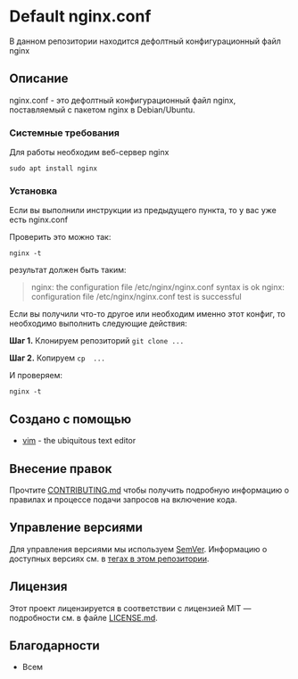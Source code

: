 # Default nginx.conf

В данном репозитории находится дефолтный конфигурационный файл nginx

## Описание

nginx.conf - это  дефолтный конфигурационный файл nginx, поставляемый с пакетом nginx в Debian/Ubuntu.

### Системные требования

Для работы необходим веб-сервер nginx

```
sudo apt install nginx
```

### Установка

Если вы выполнили инструкции из предыдущего пункта, то у вас уже есть nginx.conf

Проверить это можно так:

```
nginx -t
```

результат должен быть таким:

>nginx: the configuration file /etc/nginx/nginx.conf syntax is ok
>nginx: configuration file /etc/nginx/nginx.conf test is successful

Если вы получили что-то другое или необходим именно этот конфиг, то необходимо выполнить следующие действия:

**Шаг 1.** Клонируем репозиторий
`git clone ...`

**Шаг 2.** Копируем
`cp  ...`

И проверяем: 
```
nginx -t
```

## Создано с помощью 

* [vim](https://www.vim.org/) - the ubiquitous text editor

## Внесение правок 

Прочтите [CONTRIBUTING.md](CONTRIBUTING.md) чтобы получить подробную информацию о правилах и процессе подачи запросов на включение кода.

## Управление версиями

Для управления версиями мы используем [SemVer](http://semver.org/). Информацию о доступных версиях см. в [тегах в этом репозитории](https://gitlab.rebrainme.com/egor/rebrain-devops-task-checkout/tags).

## Лицензия 

Этот проект лицензируется в соответствии с лицензией MIT — подробности см. в файле [LICENSE.md](LICENSE.md).

## Благодарности 

* Всем


